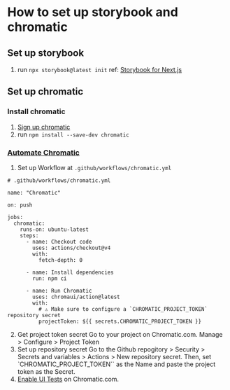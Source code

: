 # How to set up storybook and chromatic

## Set up storybook

1. run `npx storybook@latest init`
   ref: [Storybook for Next.js](https://storybook.js.org/docs/get-started/nextjs)

## Set up chromatic

### Install chromatic

1. [Sign up chromatic](https://www.chromatic.com/docs/storybook/setup/#sign-up)
2. run `npm install --save-dev chromatic`

### [Automate Chromatic](https://www.chromatic.com/docs/github-actions/)

1. Set up Workflow at `.github/workflows/chromatic.yml`

```
# .github/workflows/chromatic.yml

name: "Chromatic"

on: push

jobs:
  chromatic:
    runs-on: ubuntu-latest
    steps:
      - name: Checkout code
        uses: actions/checkout@v4
        with:
          fetch-depth: 0

      - name: Install dependencies
        run: npm ci

      - name: Run Chromatic
        uses: chromaui/action@latest
        with:
          # ⚠️ Make sure to configure a `CHROMATIC_PROJECT_TOKEN` repository secret
          projectToken: ${{ secrets.CHROMATIC_PROJECT_TOKEN }}

```

2. Get project token secret
   Go to your project on Chromatic.com. Manage > Configure > Project Token
3. Set up repository secret
   Go to the Github repogitory > Security > Secrets and variables > Actions > New repository secret.
   Then, set `CHROMATIC_PROJECT_TOKEN`` as the Name and paste the project token as the Secret.
4. [Enable UI Tests](https://www.chromatic.com/docs/storybook/test/#enable) on Chromatic.com.

